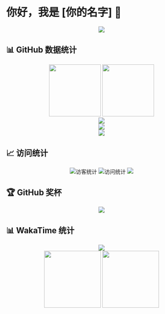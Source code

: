 # 你好，我是 [你的名字] 👋

<div align="center">
  <img src="https://readme-typing-svg.herokuapp.com/?lines=Welcome+to+my+GitHub+profile!;Full-stack+developer;Always+learning+new+things&font=Fira%20Code&center=true&width=380&height=50">
</div>

## 📊 GitHub 数据统计

<div align="center">
  <img height="137px" src="https://github-readme-stats.vercel.app/api?username=你的用户名&hide_title=true&hide_border=true&show_icons=true&include_all_commits=true&line_height=21&bg_color=0,EC6C6C,FFD479,FFFC79,73FA79&theme=graywhite&locale=cn" />
  <img height="137px" src="https://github-readme-stats.vercel.app/api/top-langs/?username=你的用户名&hide_title=true&hide_border=true&layout=compact&bg_color=0,73FA79,73FDFF,D783FF&theme=graywhite&locale=cn" />
</div>

<div align="center">
  <img src="https://github-readme-streak-stats.herokuapp.com/?user=你的用户名&theme=radical" />
</div>

<!-- 贪吃蛇代码贡献图 -->
<div align="center">
  <img src="https://raw.githubusercontent.com/你的用户名/你的用户名/output/github-contribution-grid-snake.svg" />
</div>

<!-- 活动统计图 -->
<div align="center">
  <img src="https://activity-graph.herokuapp.com/graph?username=你的用户名&theme=xcode" />
</div>

## 📈 访问统计
<div align="center">
  <!-- 访客统计 -->
  <img src="https://visitor-badge.glitch.me/badge?page_id=你的用户名.你的用户名" alt="访客统计" />
  <!-- 另一个访客统计 -->
  <img src="https://komarev.com/ghpvc/?username=你的用户名&label=Profile%20views&color=0e75b6&style=flat" alt="访问统计" />
  <!-- Hits 统计 -->
  <img src="https://hits.seeyoufarm.com/api/count/incr/badge.svg?url=https%3A%2F%2Fgithub.com%2F你的用户名&count_bg=%2379C83D&title_bg=%23555555&icon=&icon_color=%23E7E7E7&title=hits&edge_flat=false" />
</div>

## 🏆 GitHub 奖杯
<div align="center">
  <img src="https://github-profile-trophy.vercel.app/?username=你的用户名&theme=gruvbox&row=1&column=6&no-frame=true&no-bg=true" />
</div>

## 📊 WakaTime 统计
<div align="center">
  <img src="https://github-readme-stats.vercel.app/api/wakatime?username=你的wakatime用户名&layout=compact" />
</div>

<!-- GitHub 数据统计卡片 - 另一种样式 -->
<div align="center">
  <img height="150px" src="https://github-readme-stats.vercel.app/api?username=你的用户名&show_icons=true&theme=radical&locale=cn" />
  <img height="150px" src="https://github-readme-stats.vercel.app/api/top-langs/?username=你的用户名&layout=compact&theme=radical&locale=cn" />
</div>
